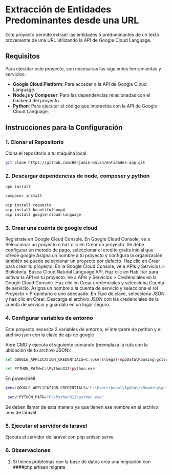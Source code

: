 # Extracción de Entidades Predominantes desde una URL

Este proyecto permite extraer las entidades 5 predominantes de un texto proveniente de una URL utilizando la API de Google Cloud Language.

## Requisitos

Para ejecutar este proyecto, son necesarias las siguientes herramientas y servicios:

- **Google Cloud Platform**: Para acceder a la API de Google Cloud Language.
- **Node.js y Composer**: Para las dependencias relacionadas con el backend del proyecto.
- **Python**: Para ejecutar el código que interactúa con la API de Google Cloud Language.

## Instrucciones para la Configuración

### 1. Clonar el Repositorio

Clona el repositorio a tu máquina local:

```bash
git clone https://github.com/Benjamin-Galan/entidades-app.git

```
### 2. Descargar dependencias de node, composer y python

```bash
npm install
```

```bash
composer install
```

```bash
pip install requests
pip install beautifulsoup4
pip install google-cloud-language
```

### 3. Crear una cuenta de google cloud
Regístrate en Google Cloud Console.
En Google Cloud Console, ve a Seleccionar un proyecto o haz clic en Crear un proyecto. Se debe configurar un metodo de pago, seleccionar el credito gratis inicial que ofrece google
Asigna un nombre a tu proyecto y configura la organización, también se puede seleccionar un proyecto por defecto.
Haz clic en Crear para crear tu proyecto.
En la Google Cloud Console, ve a APIs y Servicios > Biblioteca.
Busca Cloud Natural Language API.
Haz clic en Habilitar para activar la API en tu proyecto.
Ve a APIs y Servicios > Credenciales en la Google Cloud Console.
Haz clic en Crear credenciales y selecciona Cuenta de servicio.
Asigna un nombre a la cuenta de servicio y selecciona el rol Proyecto > Propietario o uno adecuado.
En Tipo de clave, selecciona JSON y haz clic en Crear.
Descarga el archivo JSON con las credenciales de la cuenta de servicio y guárdalo en un lugar seguro.

### 4. Configurar variables de entorno
Este proyecto necesita 2 variables de entorno, el interprete de python y el archivo json con la clave de api de google

Abre CMD y ejecuta el siguiente comando (reemplaza la ruta con la ubicación de tu archivo JSON):
```bash
set GOOGLE_APPLICATION_CREDENTIALS=C:\Users\begal\AppData\Roaming\gcloud\angelic-surfer-443117-d8-35160ff8546b.json
```
```bash
set PYTHON_PATH=C:\Python312\python.exe
```

En powershell
```bash
$env:GOOGLE_APPLICATION_CREDENTIALS="C:\Users\begal\AppData\Roaming\gcloud\angelic-surfer-443117-d8-35160ff8546b.json"
```
```bash
 $env:PYTHON_PATH="C:\Python312\python.exe"
```
Se deben llamar de esta manera ya que tienen ese nombre en el archivo .env de laravel

### 5. Ejecutar el servidor de laravel
Ejecuta el servidor de laravel con php artisan serve

### 6. Observaciones
1. Si tienes problemas con la base de datos crea una migración con ####php artisan migrate

